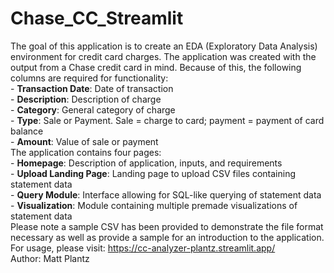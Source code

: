 # Chase_CC_Streamlit
The goal of this application is to create an EDA (Exploratory Data Analysis) environment for credit card charges. The application was created with the output from a Chase credit card in mind. Because of this, the following columns are required for functionality:  
                    - **Transaction Date**: Date of transaction  
                    - **Description**: Description of charge  
                    - **Category**: General category of charge  
                    - **Type**: Sale or Payment. Sale = charge to card; payment = payment of card balance  
                    - **Amount**: Value of sale or payment     
             The application contains four pages:  
                 - **Homepage**: Description of application, inputs, and requirements  
                 - **Upload Landing Page**: Landing page to upload CSV files containing statement data  
                 - **Query Module**: Interface allowing for SQL-like querying of statement data  
                 - **Visualization**: Module containing multiple premade visualizations of statement data  
            Please note a sample CSV has been provided to demonstrate the file format necessary as well as provide a sample for an introduction to the application.  
            For usage, please visit: https://cc-analyzer-plantz.streamlit.app/  
            Author: Matt Plantz
